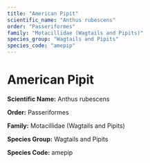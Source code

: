 ```yaml
---
title: "American Pipit"
scientific_name: "Anthus rubescens"
order: "Passeriformes"
family: "Motacillidae (Wagtails and Pipits)"
species_group: "Wagtails and Pipits"
species_code: "amepip"
---
```


# American Pipit

**Scientific Name:** Anthus rubescens

**Order:** Passeriformes

**Family:** Motacillidae (Wagtails and Pipits)

**Species Group:** Wagtails and Pipits

**Species Code:** amepip
